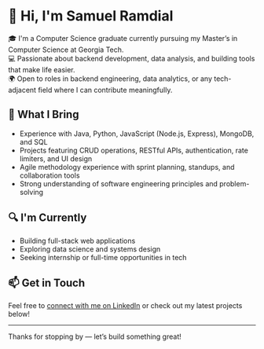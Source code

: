 # 👋 Hi, I'm Samuel Ramdial

🎓 I'm a Computer Science graduate currently pursuing my Master’s in Computer Science at Georgia Tech.  
💻 Passionate about backend development, data analysis, and building tools that make life easier.  
🌍 Open to roles in backend engineering, data analytics, or any tech-adjacent field where I can contribute meaningfully.

## 🚀 What I Bring
- Experience with Java, Python, JavaScript (Node.js, Express), MongoDB, and SQL
- Projects featuring CRUD operations, RESTful APIs, authentication, rate limiters, and UI design
- Agile methodology experience with sprint planning, standups, and collaboration tools
- Strong understanding of software engineering principles and problem-solving

## 🔍 I'm Currently
- Building full-stack web applications  
- Exploring data science and systems design  
- Seeking internship or full-time opportunities in tech

## 📫 Get in Touch
Feel free to [connect with me on LinkedIn](https://www.linkedin.com/in/samuel-ramdial/) or check out my latest projects below!

---

Thanks for stopping by — let’s build something great!
